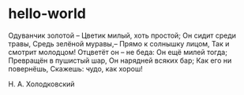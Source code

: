 # hello-world

Одуванчик золотой –
Цветик милый, хоть простой;
Он сидит среди травы,
Средь зелёной муравы,–
Прямо к солнышку лицом,
Так и смотрит молодцом!
Отцветёт он – не беда:
Он ещё милей тогда;
Превращён в пушистый шар,
Он нарядней всяких бар;
Как его ни повернёшь,
Скажешь: чудо, как хорош!

Н. А. Холодковский
